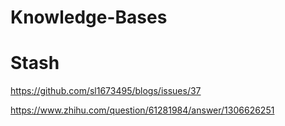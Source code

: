 # Knowledge-Bases

# Stash

https://github.com/sl1673495/blogs/issues/37

https://www.zhihu.com/question/61281984/answer/1306626251
